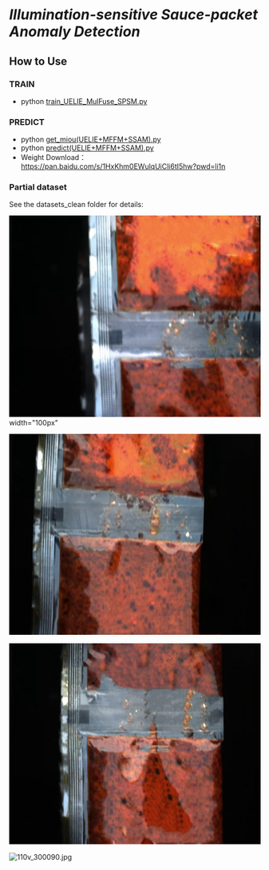 # ***Illumination-sensitive Sauce-packet Anomaly Detection***


## How to Use

### TRAIN
  * python [train_UELIE_MulFuse_SPSM.py](train_UELIE_MulFuse_SPSM.py)

### PREDICT
  * python [get_miou(UELIE+MFFM+SSAM).py](get_miou%28UELIE%2BMFFM%2BSSAM%29.py)
  * python [predict(UELIE+MFFM+SSAM).py](predict%28UELIE%2BMFFM%2BSSAM%29.py)
  * Weight Download：https://pan.baidu.com/s/1HxKhm0EWulqUiCli6tI5hw?pwd=li1n 

### Partial dataset
See the datasets_clean folder for details:

![110v_300010.jpg](datasets_clean%2F110v_300010.jpg)width="100px"

![110v_300070.jpg](datasets_clean%2F110v_300070.jpg)

![110v_300080.jpg](datasets_clean%2F110v_300080.jpg)

![110v_300090.jpg](%datasets_clean%2F110v_300090.jpg)
